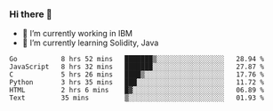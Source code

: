 ### Hi there 👋

<!--
**mathcodeman/mathcodeman** is a ✨ _special_ ✨ repository because its `README.md` (this file) appears on your GitHub profile.

Here are some ideas to get you started:

- 🔭 I’m currently working on ...
- 🌱 I’m currently learning ...
- 👯 I’m looking to collaborate on ...
- 🤔 I’m looking for help with ...
- 💬 Ask me about ...
- 📫 How to reach me: ...
- 😄 Pronouns: ...
- ⚡ Fun fact: ...
-->

- 🔭 I’m currently working in IBM
- 🌱 I’m currently learning Solidity, Java

<!--START_SECTION:waka-->

```text
Go           8 hrs 52 mins   ███████▒░░░░░░░░░░░░░░░░░   28.94 %
JavaScript   8 hrs 32 mins   ███████░░░░░░░░░░░░░░░░░░   27.87 %
C            5 hrs 26 mins   ████▒░░░░░░░░░░░░░░░░░░░░   17.76 %
Python       3 hrs 35 mins   ███░░░░░░░░░░░░░░░░░░░░░░   11.72 %
HTML         2 hrs 6 mins    █▓░░░░░░░░░░░░░░░░░░░░░░░   06.89 %
Text         35 mins         ▒░░░░░░░░░░░░░░░░░░░░░░░░   01.93 %
```

<!--END_SECTION:waka-->
